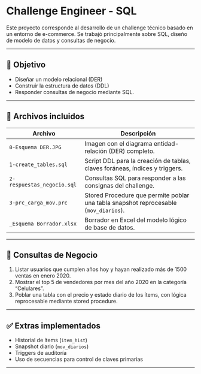# Challenge Engineer - SQL

Este proyecto corresponde al desarrollo de un challenge técnico basado en un entorno de e-commerce. 
Se trabajó principalmente sobre SQL, diseño de modelo de datos y consultas de negocio.

---

## 🎯 Objetivo

- Diseñar un modelo relacional (DER)
- Construir la estructura de datos (DDL) 
- Responder consultas de negocio mediante SQL.

---

## 📁 Archivos incluidos

| Archivo                         | Descripción |
|--------------------------------|-------------|
| `0-Esquema DER.JPG`            | Imagen con el diagrama entidad-relación (DER) completo. |
| `1-create_tables.sql`          | Script DDL para la creación de tablas, claves foráneas, índices y triggers. |
| `2-respuestas_negocio.sql`     | Consultas SQL para responder a las consignas del challenge. |
| `3-prc_carga_mov.prc`          | Stored Procedure que permite poblar una tabla snapshot reprocesable (`mov_diarios`). |
| `_Esquema Borrador.xlsx`       | Borrador en Excel del modelo lógico de base de datos. |


---

## 🧠 Consultas de Negocio

1. Listar usuarios que cumplen años hoy y hayan realizado más de 1500 ventas en enero 2020.
2. Mostrar el top 5 de vendedores por mes del año 2020 en la categoría “Celulares”.
3. Poblar una tabla con el precio y estado diario de los ítems, con lógica reprocesable mediante stored procedure.

---

## ✅ Extras implementados

- Historial de ítems (`item_hist`)
- Snapshot diario (`mov_diarios`)
- Triggers de auditoría
- Uso de secuencias para control de claves primarias

---

